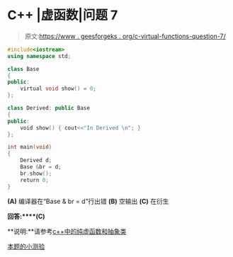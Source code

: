 # C++ |虚函数|问题 7

> 原文:[https://www . geesforgeks . org/c-virtual-functions-question-7/](https://www.geeksforgeeks.org/c-virtual-functions-question-7/)

```cpp
#include<iostream>
using namespace std;

class Base
{
public:
    virtual void show() = 0;
};

class Derived: public Base
{
public:
    void show() { cout<<"In Derived \n"; }
};

int main(void)
{
    Derived d;
    Base &br = d;
    br.show();
    return 0;
}
```

**(A)** 编译器在“Base & br = d”行出错
**(B)** 空输出
**(C)** 在衍生

**回答:****(C)**

**说明:**请参考[c++中的纯虚函数和抽象类](https://www.geeksforgeeks.org/pure-virtual-functions-and-abstract-classes/)

[本题的小测验](https://www.geeksforgeeks.org/c-plus-plus-gq/virtual-functions-gq/)